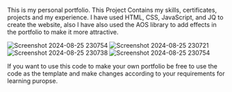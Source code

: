 This is my personal portfolio. This Project Contains my skills, certificates, projects and my experience.
I have used HTML, CSS, JavaScript, and JQ to create the website, also I have also used the AOS library to add effects in the portfolio to make it more attractive.

![Screenshot 2024-08-25 230754](https://github.com/user-attachments/assets/9ba648b3-96dc-4de5-b245-7220e465b768)
![Screenshot 2024-08-25 230721](https://github.com/user-attachments/assets/14860e62-057f-4a0e-b68e-75688dd7bc96)
![Screenshot 2024-08-25 230738](https://github.com/user-attachments/assets/6ac5b71c-a9d5-41b8-9879-de7355e554f4)
![Screenshot 2024-08-25 230754](https://github.com/user-attachments/assets/6b1db506-b639-4a41-a0bd-13edda497fe7)

If you want to use this code to make your own portfolio be free to use the code as the template and make changes according to your requirements for learning puropse.
